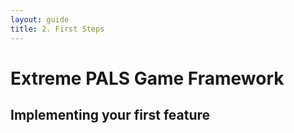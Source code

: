 ```yaml
---
layout: guide
title: 2. First Steps
---
```

# Extreme PALS Game Framework

## Implementing your first feature

